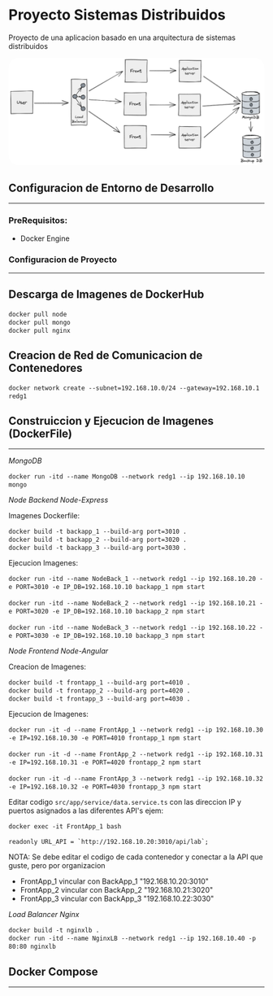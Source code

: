 # Proyecto Sistemas Distribuidos

Proyecto de una aplicacion basado en una arquitectura de sistemas distribuidos

  <a href="url"><img src="./images/arquitectura.png" style="border-radius:20px"></a>

## Configuracion de Entorno de Desarrollo
---

### PreRequisitos:

- Docker Engine

### Configuracion de Proyecto
---

## Descarga de Imagenes de DockerHub

```
docker pull node
docker pull mongo
docker pull nginx
```

## Creacion de Red de Comunicacion de Contenedores

```
docker network create --subnet=192.168.10.0/24 --gateway=192.168.10.1 redg1
```

## Construiccion y Ejecucion de Imagenes (DockerFile)
---

*MongoDB*

```
docker run -itd --name MongoDB --network redg1 --ip 192.168.10.10 mongo
```

*Node Backend Node-Express* 

Imagenes Dockerfile:

```
docker build -t backapp_1 --build-arg port=3010 .
docker build -t backapp_2 --build-arg port=3020 .
docker build -t backapp_3 --build-arg port=3030 .
```

Ejecucion Imagenes:
```
docker run -itd --name NodeBack_1 --network redg1 --ip 192.168.10.20 -e PORT=3010 -e IP_DB=192.168.10.10 backapp_1 npm start

docker run -itd --name NodeBack_2 --network redg1 --ip 192.168.10.21 -e PORT=3020 -e IP_DB=192.168.10.10 backapp_2 npm start

docker run -itd --name NodeBack_3 --network redg1 --ip 192.168.10.22 -e PORT=3030 -e IP_DB=192.168.10.10 backapp_3 npm start
```

*Node Frontend Node-Angular*

Creacion de Imagenes:
```
docker build -t frontapp_1 --build-arg port=4010 .
docker build -t frontapp_2 --build-arg port=4020 .
docker build -t frontapp_3 --build-arg port=4030 .
```

Ejecucion de Imagenes:
```
docker run -it -d --name FrontApp_1 --network redg1 --ip 192.168.10.30 -e IP=192.168.10.30 -e PORT=4010 frontapp_1 npm start

docker run -it -d --name FrontApp_2 --network redg1 --ip 192.168.10.31 -e IP=192.168.10.31 -e PORT=4020 frontapp_2 npm start

docker run -it -d --name FrontApp_3 --network redg1 --ip 192.168.10.32 -e IP=192.168.10.32 -e PORT=4030 frontapp_3 npm start
```

Editar codigo `src/app/service/data.service.ts` con las direccion IP y puertos asignados a las diferentes API's ejem:
```
docker exec -it FrontApp_1 bash
```

```
readonly URL_API = `http://192.168.10.20:3010/api/lab`;
```

NOTA: Se debe editar el codigo de cada contenedor y conectar a la API que guste, pero por organizacion 
- FrontApp_1 vincular con BackApp_1  "192.168.10.20:3010"
- FrontApp_2 vincular con BackApp_2  "192.168.10.21:3020"
- FrontApp_3 vincular con BackApp_3  "192.168.10.22:3030"

*Load Balancer Nginx*

```
docker build -t nginxlb .
docker run -itd --name NginxLB --network redg1 --ip 192.168.10.40 -p 80:80 nginxlb
```

## Docker Compose
---

<!-- **Configuracion Backend API**
---

Modo de interaccion shell del contenedor

```
docker exec -it NodeBack bash
```

Ejecucion de aplicacion Node en el contenedor

```
cd /home/node
npm install -f
npm run dev
``` -->

<!-- **Configuracion Frontend USER**
---

Modo de interaccion shell del contenedor

```
docker exec -it NodeFront bash
```

Ejecucion de aplicacion Node en el contenedor

```
cd /home/node
npm install -f
npm install -g @angular/cli@14.0.0
ng serve --host 192.168.100.30 --port 4200 --disable-host-check
```

**Configuracion Load Balancer Nginx**
---

```
cd /etc/nginx
nano nginx.conf
```
```
user nginx;
worker_processes auto;

error_log /var/log/nginx/error_log notice;
pid /var/run/nginx.pid;

events {
    worker_processes 1024;
}

http {
    include /etc/nginx/mime.type;
    default_type application/octet-stream;

    log_format main '$remote_addr - $remote_user [$time_local] "$requuest" '
                    '$status $body_bytes_sent "$http_referer" '
                    '"$http_user_agent" "$http_x_forwared_for';

    access_log /var/log/nginx/access_log main;

    sendfile        on;

    keepalive_timeout   65;

    upstream services {
        server 192.168.100.30:4200;
        server 192.168.100.31:4200;
        server 192.168.100.32:4200;
    }

    server {
        location / {
            proxy_pass http://services;
        }
    }
}
```
```
docker restart NginxLB
``` -->

